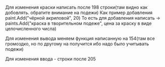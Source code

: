 Для изменения краски написать после 198 строки(там видно как добовлять. обратите внимание на подежи)
Как пример добавления
paint.Add("чёрной акриловой", 20)
То есть для добавления написать -> paints.Add("краска в творительном подеже", цена за краску в виде целочисленного числа)

Для изменения вывода меняем функция написанную на 154(там все громоздко, но по другому на получится ибо надо было учитывать подежи)

Для изменения ввода - строки после 205

